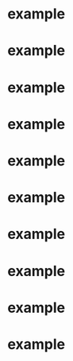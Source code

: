 # example
# example
# example
# example
# example
# example
# example
# example
# example
# example
